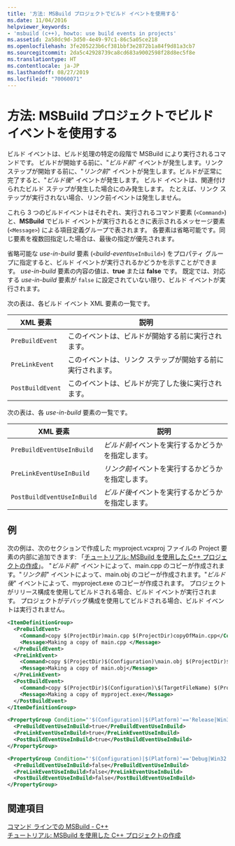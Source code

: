```yaml
---
title: '方法: MSBuild プロジェクトでビルド イベントを使用する'
ms.date: 11/04/2016
helpviewer_keywords:
- 'msbuild (c++), howto: use build events in projects'
ms.assetid: 2a58dc9d-3d50-4e49-97c1-86c5a05ce218
ms.openlocfilehash: 3fe205223b6cf381bbf3e2872b1a84f9d81a3cb7
ms.sourcegitcommit: 2da5c42928739ca8cd683a9002598f28d8ec5f8e
ms.translationtype: HT
ms.contentlocale: ja-JP
ms.lasthandoff: 08/27/2019
ms.locfileid: "70060071"
---
```

# <a name="how-to-use-build-events-in-msbuild-projects"></a>方法: MSBuild プロジェクトでビルド イベントを使用する

ビルド イベントは、ビルド処理の特定の段階で MSBuild により実行されるコマンドです。 ビルドが開始する前に、"*ビルド前*" イベントが発生します。リンク ステップが開始する前に、"*リンク前*" イベントが発生します。ビルドが正常に完了すると、"*ビルド後*" イベントが発生します。 ビルド イベントは、関連付けられたビルド ステップが発生した場合にのみ発生します。 たとえば、リンク ステップが実行されない場合、リンク前イベントは発生しません。

これら 3 つのビルドイベントはそれぞれ、実行されるコマンド要素 (`<Command>`) と、**MSBuild** でビルド イベントが実行されるときに表示されるメッセージ要素 (`<Message>`) による項目定義グループで表されます。 各要素は省略可能です。同じ要素を複数回指定した場合は、最後の指定が優先されます。

省略可能な *use-in-build* 要素 (`<`*build-event*`UseInBuild>`) をプロパティ グループに指定すると、ビルド イベントが実行されるかどうかを示すことができます。 *use-in-build* 要素の内容の値は、**true** または **false** です。 既定では、対応する *use-in-build* 要素が `false` に設定されていない限り、ビルド イベントが実行されます。

次の表は、各ビルド イベント XML 要素の一覧です。

|XML 要素|説明|
|-----------------|-----------------|
|`PreBuildEvent`|このイベントは、ビルドが開始する前に実行されます。|
|`PreLinkEvent`|このイベントは、リンク ステップが開始する前に実行されます。|
|`PostBuildEvent`|このイベントは、ビルドが完了した後に実行されます。|

次の表は、各 *use-in-build* 要素の一覧です。

|XML 要素|説明|
|-----------------|-----------------|
|`PreBuildEventUseInBuild`|*ビルド前*イベントを実行するかどうかを指定します。|
|`PreLinkEventUseInBuild`|*リンク前*イベントを実行するかどうかを指定します。|
|`PostBuildEventUseInBuild`|*ビルド後*イベントを実行するかどうかを指定します。|

## <a name="example"></a>例

次の例は、次のセクションで作成した myproject.vcxproj ファイルの Project 要素の内部に追加できます: 「[チュートリアル: MSBuild を使用した C++ プロジェクトの作成](walkthrough-using-msbuild-to-create-a-visual-cpp-project.md)」。 "*ビルド前*" イベントによって、main.cpp のコピーが作成されます。"*リンク前*" イベントによって、main.obj のコピーが作成されます。"*ビルド後*" イベントによって、myproject.exe のコピーが作成されます。 プロジェクトがリリース構成を使用してビルドされる場合、ビルド イベントが実行されます。 プロジェクトがデバッグ構成を使用してビルドされる場合、ビルド イベントは実行されません。

``` xml
<ItemDefinitionGroup>
  <PreBuildEvent>
    <Command>copy $(ProjectDir)main.cpp $(ProjectDir)copyOfMain.cpp</Command>
    <Message>Making a copy of main.cpp </Message>
  </PreBuildEvent>
  <PreLinkEvent>
    <Command>copy $(ProjectDir)$(Configuration)\main.obj $(ProjectDir)$(Configuration)\copyOfMain.obj</Command>
    <Message>Making a copy of main.obj</Message>
  </PreLinkEvent>
  <PostBuildEvent>
    <Command>copy $(ProjectDir)$(Configuration)\$(TargetFileName) $(ProjectDir)$(Configuration)\copyOfMyproject.exe</Command>
    <Message>Making a copy of myproject.exe</Message>
  </PostBuildEvent>
</ItemDefinitionGroup>

<PropertyGroup Condition="'$(Configuration)|$(Platform)'=='Release|Win32'">
  <PreBuildEventUseInBuild>true</PreBuildEventUseInBuild>
  <PreLinkEventUseInBuild>true</PreLinkEventUseInBuild>
  <PostBuildEventUseInBuild>true</PostBuildEventUseInBuild>
</PropertyGroup>

<PropertyGroup Condition="'$(Configuration)|$(Platform)'=='Debug|Win32'">
  <PreBuildEventUseInBuild>false</PreBuildEventUseInBuild>
  <PreLinkEventUseInBuild>false</PreLinkEventUseInBuild>
  <PostBuildEventUseInBuild>false</PostBuildEventUseInBuild>
</PropertyGroup>
```

## <a name="see-also"></a>関連項目

[コマンド ラインでの MSBuild - C++](msbuild-visual-cpp.md)<br/>
[チュートリアル: MSBuild を使用した C++ プロジェクトの作成](walkthrough-using-msbuild-to-create-a-visual-cpp-project.md)
